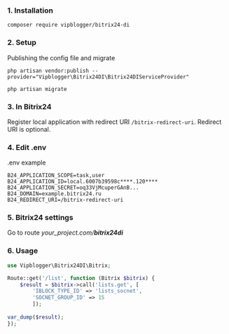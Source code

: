 ### 1. Installation

`composer require vipblogger/bitrix24-di`

### 2. Setup
Publishing the config file and migrate

`php artisan vendor:publish --provider="Vipblogger\Bitrix24DI\Bitrix24DIServiceProvider"`

`php artisan migrate`

### 3. In Bitrix24
Register local application with redirect URI `/bitrix-redirect-uri`. Redirect URI is optional.

### 4. Edit .env
.env example

```
B24_APPLICATION_SCOPE=task,user
B24_APPLICATION_ID=local.6007b39598c****.120****
B24_APPLICATION_SECRET=oq33VjMcuperGAnB...
B24_DOMAIN=example.bitrix24.ru
B24_REDIRECT_URI=/bitrix-redirect-uri
```

### 5. Bitrix24 settings
Go to route *your_project.com/**bitrix24di***

### 6. Usage

```php
use Vipblogger\Bitrix24DI\Bitrix;

Route::get('/list', function (Bitrix $bitrix) {
	$result = $bitrix->call('lists.get', [
        'IBLOCK_TYPE_ID' => 'lists_socnet',
        'SOCNET_GROUP_ID' => 15
        ]);
        
var_dump($result);
});
```